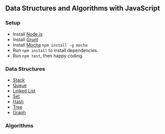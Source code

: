 ## Data Structures and Algorithms with JavaScript

### Setup
* Install [Node.js](https://nodejs.org/)
* Install [Grunt](http://gruntjs.com/)
* Install [Mocha](http://mochajs.org/) `npm install -g mocha`
* Run `npm install` to install dependencies.
* Run `npm test`, then happy coding.

### Data Structures
* [Stack](https://github.com/puffsun/js_datastructures_algorithms/tree/master/src/datastructures/stack)
* [Queue](https://github.com/puffsun/js_datastructures_algorithms/tree/master/src/datastructures/queue)
* [Linked List](https://github.com/puffsun/js_datastructures_algorithms/tree/master/src/datastructures/list)
* [Set](https://github.com/puffsun/js_datastructures_algorithms/tree/master/src/datastructures/set)
* [Hash](https://github.com/puffsun/js_datastructures_algorithms/tree/master/src/datastructures/hash)
* [Tree](https://github.com/puffsun/js_datastructures_algorithms/tree/master/src/datastructures/tree)
* [Graph](https://github.com/puffsun/js_datastructures_algorithms/tree/master/src/datastructures/graph)

### Algorithms

